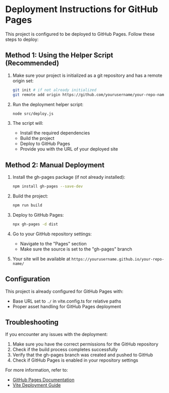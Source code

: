 
# Deployment Instructions for GitHub Pages

This project is configured to be deployed to GitHub Pages. Follow these steps to deploy:

## Method 1: Using the Helper Script (Recommended)

1. Make sure your project is initialized as a git repository and has a remote origin set:
   ```bash
   git init # if not already initialized
   git remote add origin https://github.com/yourusername/your-repo-name.git
   ```

2. Run the deployment helper script:
   ```bash
   node src/deploy.js
   ```

3. The script will:
   - Install the required dependencies
   - Build the project
   - Deploy to GitHub Pages
   - Provide you with the URL of your deployed site

## Method 2: Manual Deployment

1. Install the gh-pages package (if not already installed):
   ```bash
   npm install gh-pages --save-dev
   ```

2. Build the project:
   ```bash
   npm run build
   ```

3. Deploy to GitHub Pages:
   ```bash
   npx gh-pages -d dist
   ```

4. Go to your GitHub repository settings:
   - Navigate to the "Pages" section
   - Make sure the source is set to the "gh-pages" branch

5. Your site will be available at `https://yourusername.github.io/your-repo-name/`

## Configuration

This project is already configured for GitHub Pages with:
- Base URL set to `./` in vite.config.ts for relative paths
- Proper asset handling for GitHub Pages deployment

## Troubleshooting

If you encounter any issues with the deployment:

1. Make sure you have the correct permissions for the GitHub repository
2. Check if the build process completes successfully
3. Verify that the gh-pages branch was created and pushed to GitHub
4. Check if GitHub Pages is enabled in your repository settings

For more information, refer to:
- [GitHub Pages Documentation](https://docs.github.com/en/pages)
- [Vite Deployment Guide](https://vitejs.dev/guide/static-deploy.html#github-pages)
